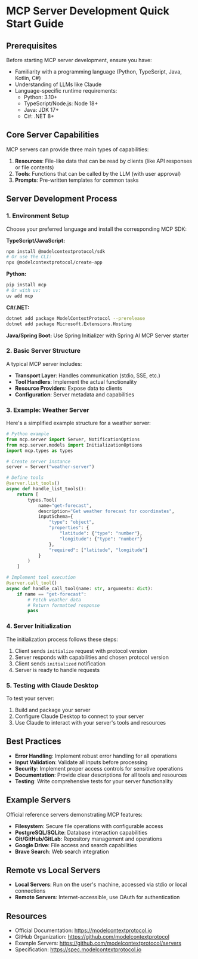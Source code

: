 # MCP Server Development Quick Start Guide

## Prerequisites

Before starting MCP server development, ensure you have:

- Familiarity with a programming language (Python, TypeScript, Java, Kotlin, C#)
- Understanding of LLMs like Claude
- Language-specific runtime requirements:
  - Python: 3.10+
  - TypeScript/Node.js: Node 18+
  - Java: JDK 17+
  - C#: .NET 8+

## Core Server Capabilities

MCP servers can provide three main types of capabilities:

1. **Resources**: File-like data that can be read by clients (like API responses or file contents)
2. **Tools**: Functions that can be called by the LLM (with user approval)
3. **Prompts**: Pre-written templates for common tasks

## Server Development Process

### 1. Environment Setup

Choose your preferred language and install the corresponding MCP SDK:

**TypeScript/JavaScript:**
```bash
npm install @modelcontextprotocol/sdk
# Or use the CLI:
npx @modelcontextprotocol/create-app
```

**Python:**
```bash
pip install mcp
# Or with uv:
uv add mcp
```

**C#/.NET:**
```bash
dotnet add package ModelContextProtocol --prerelease
dotnet add package Microsoft.Extensions.Hosting
```

**Java/Spring Boot:**
Use Spring Initializer with Spring AI MCP Server starter

### 2. Basic Server Structure

A typical MCP server includes:

- **Transport Layer**: Handles communication (stdio, SSE, etc.)
- **Tool Handlers**: Implement the actual functionality
- **Resource Providers**: Expose data to clients
- **Configuration**: Server metadata and capabilities

### 3. Example: Weather Server

Here's a simplified example structure for a weather server:

```python
# Python example
from mcp.server import Server, NotificationOptions
from mcp.server.models import InitializationOptions
import mcp.types as types

# Create server instance
server = Server("weather-server")

# Define tools
@server.list_tools()
async def handle_list_tools():
    return [
        types.Tool(
            name="get-forecast",
            description="Get weather forecast for coordinates",
            inputSchema={
                "type": "object",
                "properties": {
                    "latitude": {"type": "number"},
                    "longitude": {"type": "number"}
                },
                "required": ["latitude", "longitude"]
            }
        )
    ]

# Implement tool execution
@server.call_tool()
async def handle_call_tool(name: str, arguments: dict):
    if name == "get-forecast":
        # Fetch weather data
        # Return formatted response
        pass
```

### 4. Server Initialization

The initialization process follows these steps:

1. Client sends `initialize` request with protocol version
2. Server responds with capabilities and chosen protocol version
3. Client sends `initialized` notification
4. Server is ready to handle requests

### 5. Testing with Claude Desktop

To test your server:

1. Build and package your server
2. Configure Claude Desktop to connect to your server
3. Use Claude to interact with your server's tools and resources

## Best Practices

- **Error Handling**: Implement robust error handling for all operations
- **Input Validation**: Validate all inputs before processing
- **Security**: Implement proper access controls for sensitive operations
- **Documentation**: Provide clear descriptions for all tools and resources
- **Testing**: Write comprehensive tests for your server functionality

## Example Servers

Official reference servers demonstrating MCP features:

- **Filesystem**: Secure file operations with configurable access
- **PostgreSQL/SQLite**: Database interaction capabilities
- **Git/GitHub/GitLab**: Repository management and operations
- **Google Drive**: File access and search capabilities
- **Brave Search**: Web search integration

## Remote vs Local Servers

- **Local Servers**: Run on the user's machine, accessed via stdio or local connections
- **Remote Servers**: Internet-accessible, use OAuth for authentication

## Resources

- Official Documentation: https://modelcontextprotocol.io
- GitHub Organization: https://github.com/modelcontextprotocol
- Example Servers: https://github.com/modelcontextprotocol/servers
- Specification: https://spec.modelcontextprotocol.io
